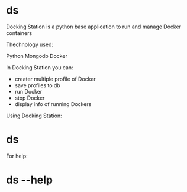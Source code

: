 # ds
Docking Station is a python base application to run and manage Docker containers

Thechnology used:

Python
Mongodb
Docker

In Docking Station you can:

- creater multiple profile of Docker
- save profiles to db
- run Docker
- stop Docker 
- display info of running Dockers

Using Docking Station:

# ds

For help:

# ds --help
